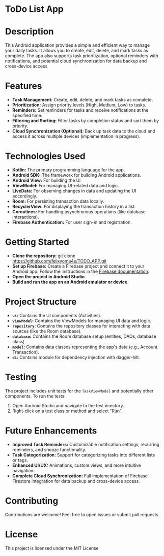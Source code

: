 # ToDo List App

# Description
This Android application provides a simple and efficient way to manage your daily tasks. It allows you to create, edit, delete, and mark tasks as complete. The app also supports task prioritization, optional reminders with notifications, and potential cloud synchronization for data backup and cross-device access.

# Features
* **Task Management:** Create, edit, delete, and mark tasks as complete.
* **Prioritization:** Assign priority levels (High, Medium, Low) to tasks.
* **Reminders:** Set reminders for tasks and receive notifications at the specified time.
* **Filtering and Sorting:** Filter tasks by completion status and sort them by priority.
* **Cloud Synchronization (Optional):** Back up task data to the cloud and access it across multiple devices (implementation in progress).

# Technologies Used
* **Kotlin:** The primary programming language for the app.
* **Android SDK:** The framework for building Android applications.
* **Android View:** For building the UI
* **ViewModel:** For managing UI-related data and logic.
* **LiveData:** For observing changes in data and updating the UI accordingly.
* **Room:** For persisting transaction data locally.
* **RecyclerView:** For displaying the transaction history in a list.
* **Coroutines:** For handling asynchronous operations (like database interactions).
* **Firebase Authentication:** For user sign-in and registration.

# Getting Started
* **Clone the repository:** git clone https://github.com/felixyoma4u/TODO_APP.git
* **Set up Firebase:** Create a Firebase project and connect it to your Android app. Follow the instructions in the [Firebase documentation](https://firebase.google.com/docs/android/setup).
* **Open the project in Android Studio.**
* **Build and run the app on an Android emulator or device.**

# Project Structure

* **`ui`:** Contains the UI components (Activities).
* **`viewModel`:** Contains the ViewModels for managing UI data and logic.
* **`repository`:** Contains the repository classes for interacting with data sources (like the Room database).
* **`database`:** Contains the Room database setup (entities, DAOs, database class).
* **`model`:** Contains data classes representing the app's data (e.g., Account, Transaction).
* **`di`:** Contains module for dependency injection with dagger-hilt.

# Testing
The project includes unit tests for the `TaskViewModel` and potentially other components. To run the tests:
1. Open Android Studio and navigate to the test directory.
2. Right-click on a test class or method and select "Run".

# Future Enhancements
* **Improved Task Reminders:** Customizable notification settings, recurring reminders, and snooze functionality.
* **Task Categorization:** Support for categorizing tasks into different lists or tags.
* **Enhanced UI/UX:** Animations, custom views, and more intuitive navigation.
* **Complete Cloud Synchronization:** Full implementation of Firebase Firestore integration for data backup and cross-device access.

# Contributing
Contributions are welcome! Feel free to open issues or submit pull requests.

# License
This project is licensed under the MIT License